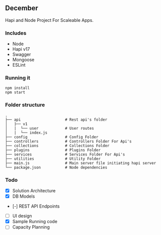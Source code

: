 ## December

Hapi and Node Project For Scaleable Apps.

### Includes

- Node
- Hapi v17
- Swagger
- Mongoose
- ESLint

### Running it

```
npm install
npm start
```

### Folder structure

    .
    ├── api                    # Rest api's folder
    │   ├── v1
    │   |  └── user            # User routes
    │   |  └── index.js
    ├── config                 # Config Folder
    ├── controllers            # Controllers Folder For Api's
    ├── collections            # Collections Folder
    ├── plugins                # Plugins Folder
    ├── services               # Services Folder For Api's
    ├── utilities              # Utility Folder
    ├── main.js                # Main server file initiating hapi server
    └── package.json           # Node dependencies

### Todo
- [x] Solution Architecture
- [x] DB Models
- [-] REST API Endpoints
- [ ] UI design
- [x] Sample Running code
- [ ] Capacity Planning
